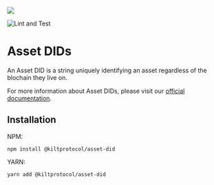 [![](https://user-images.githubusercontent.com/39338561/122415864-8d6a7c00-cf88-11eb-846f-a98a936f88da.png)](https://kilt.io)

![Lint and Test](https://github.com/KILTprotocol/sdk-js/workflows/Lint%20and%20Test/badge.svg)

# Asset DIDs

An Asset DID is a string uniquely identifying an asset regardless of the blochain they live on.

For more information about Asset DIDs, please visit our [official documentation](https://github.com/KILTprotocol/spec-asset-did).

## Installation

NPM:

```
npm install @kiltprotocol/asset-did
```

YARN:

```
yarn add @kiltprotocol/asset-did
```

